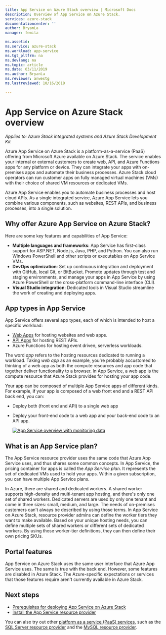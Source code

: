 ```yaml
---
title: App Service on Azure Stack overview | Microsoft Docs
description: Overview of App Service on Azure Stack.
services: azure-stack
documentationcenter: ''
author: BryanLa
manager: femila

ms.assetid:
ms.service: azure-stack
ms.workload: app-service
ms.tgt_pltfrm: na
ms.devlang: na
ms.topic: article
ms.date: 03/11/2019
ms.author: BryanLa
ms.reviewer: anwestg
ms.lastreviewed: 10/16/2018

---
```


# App Service on Azure Stack overview

*Applies to: Azure Stack integrated systems and Azure Stack Development Kit*

Azure App Service on Azure Stack is a platform-as-a-service (PaaS) offering from Microsoft Azure available on Azure Stack. The service enables your internal or external customers to create web, API, and Azure Functions apps for any platform or device. They can integrate your apps with on-premises apps and automate their business processes. Azure Stack cloud operators can run customer apps on fully managed virtual machines (VMs) with their choice of shared VM resources or dedicated VMs.

Azure App Service enables you to automate business processes and host cloud APIs. As a single integrated service, Azure App Service lets you combine various components, such as websites, REST APIs, and business processes, into a single solution.

## Why offer Azure App Service on Azure Stack?

Here are some key features and capabilities of App Service:

- **Multiple languages and frameworks**: App Service has first-class support for ASP.NET, Node.js, Java, PHP, and Python. You can also run Windows PowerShell and other scripts or executables on App Service VMs.
- **DevOps optimization**: Set up continuous integration and deployment with GitHub, local Git, or BitBucket. Promote updates through test and staging environments, and manage your apps in App Service by using Azure PowerShell or the cross-platform command-line interface (CLI).
- **Visual Studio integration**: Dedicated tools in Visual Studio streamline the work of creating and deploying apps.

## App types in App Service

App Service offers several app types, each of which is intended to host a specific workload:

- [Web Apps](/azure/app-service/overview) for hosting websites and web apps.
- [API Apps](/azure/app-service/overview) for hosting REST APIs.
- Azure Functions for hosting event driven, serverless workloads.

The word *app* refers to the hosting resources dedicated to running a workload. Taking *web app* as an example, you're probably accustomed to thinking of a web app as both the compute resources and app code that together deliver functionality to a browser. In App Service, a web app is the compute resource that Azure Stack provides for hosting your app code.

Your app can be composed of multiple App Service apps of different kinds. For example, if your app is composed of a web front end and a REST API back end, you can:

- Deploy both (front end and API) to a single web app
- Deploy your front-end code to a web app and your back-end code to an API app.

   [![App Service overview with monitoring data](media/azure-stack-app-service-overview/image01.png "App Service overview with monitoring data")](media/azure-stack-app-service-overview/image01.png#lightbox)

## What is an App Service plan?

The App Service resource provider uses the same code that Azure App Service uses, and thus shares some common concepts. In App Service, the pricing container for apps is called the *App Service plan*. It represents the set of dedicated VMs used to hold your apps. Within a given subscription, you can have multiple App Service plans.

In Azure, there are shared and dedicated workers. A shared worker supports high-density and multi-tenant app hosting, and there's only one set of shared workers. Dedicated servers are used by only one tenant and come in three sizes: small, medium, and large. The needs of on-premises customers can't always be described by using those terms. In App Service on Azure Stack, resource provider admins can define the worker tiers they want to make available. Based on your unique hosting needs, you can define multiple sets of shared workers or different sets of dedicated workers. By using those worker-tier definitions, they can then define their own pricing SKUs.

## Portal features

App Service on Azure Stack uses the same user interface that Azure App Service uses. The same is true with the back end. However, some features are disabled in Azure Stack. The Azure-specific expectations or services that those features require aren't currently available in Azure Stack.

## Next steps

- [Prerequisites for deploying App Service on Azure Stack](azure-stack-app-service-before-you-get-started.md)
- [Install the App Service resource provider](azure-stack-app-service-deploy.md)

You can also try out other [platform as a service (PaaS) services](service-plan-offer-subscription-overview.md), such as the [SQL Server resource provider](azure-stack-sql-resource-provider-deploy.md) and the [MySQL resource provider](azure-stack-mysql-resource-provider-deploy.md).
